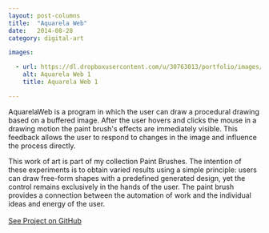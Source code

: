 ```yaml
---
layout: post-columns
title:  "Aquarela Web"
date:   2014-08-28
category: digital-art

images:

  - url: https://dl.dropboxusercontent.com/u/30763013/portfolio/images/digital%20art/aquarelaWeb/screenshot-1.png
    alt: Aquarela Web 1
    title: Aquarela Web 1

---
```

<div class="container">
	<p>
		AquarelaWeb is a program in which the user can draw a procedural drawing based on a buffered image. After the user hovers and clicks the mouse in a drawing motion the paint brush's effects are immediately visible. This feedback allows the user to respond to changes in the image and influence the process directly.
	</p>
	<p>
		This work of art is part of my collection Paint Brushes. The intention of these experiments is to obtain varied results using a simple principle: users can draw free-form shapes with a predefined generated design, yet the control remains exclusively in the hands of the user. The paint brush provides a connection between the automation of work and the individual ideas and energy of the user.
		<br>
		<br>
		<a href="https://github.com/alejandrogarciasalas/aquarelaWeb">See Project on GitHub</a>
	</p>
</div>
